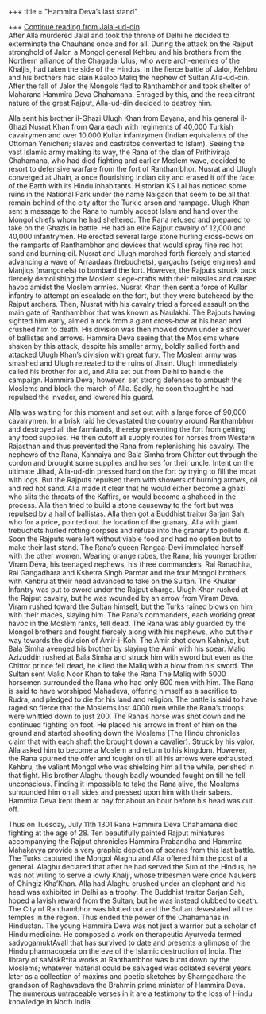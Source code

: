 +++
title = "Hammira Deva’s last stand"

+++
[Continue reading from
Jalal-ud-din](https://manasataramgini.wordpress.com/2004/06/20/jalal-ud-din/)  
After Alla murdered Jalal and took the throne of Delhi he decided to
exterminate the Chauhans once and for all. During the attack on the
Rajput stronghold of Jalor, a Mongol general Kehbru and his brothers
from the Northern alliance of the Chagadai Ulus, who were arch-enemies
of the Khaljis, had taken the side of the Hindus. In the fierce battle
of Jalor, Kehbru and his brothers had slain Kaaloo Maliq the nephew of
Sultan Alla-ud-din. After the fall of Jalor the Mongols fled to
Ranthambhor and took shelter of Maharana Hammira Deva Chahamana. Enraged
by this, and the recalcitrant nature of the great Rajput, Alla-ud-din
decided to destroy him.

Alla sent his brother il-Ghazi Ulugh Khan from Bayana, and his general
il-Ghazi Nusrat Khan from Qara each with regiments of 40,000 Turkish
cavalrymen and over 10,000 Kullar infantrymen (Indian equivalents of the
Ottoman Yenicheri; slaves and castratos converted to Islam). Seeing the
vast Islamic army making its way, the Rana of the clan of Prithiviraja
Chahamana, who had died fighting and earlier Moslem wave, decided to
resort to defensive warfare from the fort of Ranthambhor. Nusrat and
Ulugh converged at Jhain, a once flourishing Indian city and erased it
off the face of the Earth with its Hindu inhabitants. Historian KS Lal
has noticed some ruins in the National Park under the name Naigaon that
seem to be all that remain behind of the city after the Turkic arson and
rampage. Ulugh Khan sent a message to the Rana to humbly accept Islam
and hand over the Mongol chiefs whom he had sheltered. The Rana refused
and prepared to take on the Ghazis in battle. He had an elite Rajput
cavalry of 12,000 and 40,000 infantrymen. He erected several large stone
hurling cross-bows on the ramparts of Ranthambhor and devices that would
spray fine red hot sand and burning oil. Nusrat and Ulugh marched forth
fiercely and started advancing a wave of Arraadaas (trebuchets),
gargachs (seige engines) and Manjiqs (mangonels) to bombard the fort.
However, the Rajputs struck back fiercely demolishing the Moslem
siege-crafts with their missiles and caused havoc amidst the Moslem
armies. Nusrat Khan then sent a force of Kullar infantry to attempt an
escalade on the fort, but they were butchered by the Rajput archers.
Then, Nusrat with his cavalry tried a forced assault on the main gate of
Ranthambhor that was known as Naulakhi. The Rajputs having sighted him
early, aimed a rock from a giant cross-bow at his head and crushed him
to death. His division was then mowed down under a shower of ballistas
and arrows. Hammira Deva seeing that the Moslems where shaken by this
attack, despite his smaller army, boldly sallied forth and attacked
Ulugh Khan’s division with great fury. The Moslem army was smashed and
Ulugh retreated to the ruins of Jhain. Ulugh immediately called his
brother for aid, and Alla set out from Delhi to handle the campaign.
Hammira Deva, however, set strong defenses to ambush the Moslems and
block the march of Alla. Sadly, he soon thought he had repulsed the
invader, and lowered his guard.

Alla was waiting for this moment and set out with a large force of
90,000 cavalrymen. In a brisk raid he devastated the country around
Ranthambhor and destroyed all the farmlands, thereby preventing the fort
from getting any food supplies. He then cutoff all supply routes for
horses from Western Rajasthan and thus prevented the Rana from
replenishing his cavalry. The nephews of the Rana, Kahnaiya and Bala
Simha from Chittor cut through the cordon and brought some supplies and
horses for their uncle. Intent on the ultimate Jihad, Alla-ud-din
pressed hard on the fort by trying to fill the moat with logs. But the
Rajputs repulsed them with showers of burning arrows, oil and red hot
sand. Alla made it clear that he would either become a ghazi who slits
the throats of the Kaffirs, or would become a shaheed in the process.
Alla then tried to build a stone causeway to the fort but was repulsed
by a hail of ballistas. Alla then got a Buddhist traitor Sarjan Sah, who
for a price, pointed out the location of the granary. Alla with giant
trebuchets hurled rotting corpses and refuse into the granary to pollute
it. Soon the Rajputs were left without viable food and had no option but
to make their last stand. The Rana’s queen Rangaa-Devi immolated herself
with the other women. Wearing orange robes, the Rana, his younger
brother Viram Deva, his teenaged nephews, his three commanders, Rai
Ranadhira, Rai Gangadhara and Kshetra Singh Parmar and the four Mongol
brothers with Kehbru at their head advanced to take on the Sultan. The
Khullar Infantry was put to sword under the Rajput charge. Ulugh Khan
rushed at the Rajput cavalry, but he was wounded by an arrow from Viram
Deva. Viram rushed toward the Sultan himself, but the Turks rained blows
on him with their maces, slaying him. The Rana’s commanders, each
working great havoc in the Moslem ranks, fell dead. The Rana was ably
guarded by the Mongol brothers and fought fiercely along with his
nephews, who cut their way towards the division of Amir-i-Koh. The Amir
shot down Kahniya, but Bala Simha avenged his brother by slaying the
Amir with his spear. Maliq Azizuddin rushed at Bala Simha and struck him
with sword but even as the Chittor prince fell dead, he killed the Maliq
with a blow from his sword. The Sultan sent Maliq Noor Khan to take the
Rana The Maliq with 5000 horsemen surrounded the Rana who had only 600
men with him. The Rana is said to have worshiped Mahadeva, offering
himself as a sacrifice to Rudra, and pledged to die for his land and
religion. The battle is said to have raged so fierce that the Moslems
lost 4000 men while the Rana’s troops were whittled down to just 200.
The Rana’s horse was shot down and he continued fighting on foot. He
placed his arrows in front of him on the ground and started shooting
down the Moslems (The Hindu chronicles claim that with each shaft the
brought down a cavalier). Struck by his valor, Alla asked him to become
a Moslem and return to his kingdom. However, the Rana spurned the offer
and fought on till all his arrows were exhausted. Kehbru, the valiant
Mongol who was shielding him all the while, perished in that fight. His
brother Alaghu though badly wounded fought on till he fell unconscious.
Finding it impossible to take the Rana alive, the Moslems surrounded him
on all sides and pressed upon him with their sabers. Hammira Deva kept
them at bay for about an hour before his head was cut off.

Thus on Tuesday, July 11th 1301 Rana Hammira Deva Chahamana died
fighting at the age of 28. Ten beautifully painted Rajput miniatures
accompanying the Rajput chronicles Hammira Prabandha and Hammira
Mahakavya provide a very graphic depiction of scenes from this last
battle. The Turks captured the Mongol Alaghu and Alla offered him the
post of a general. Alaghu declared that after he had served the Sun of
the Hindus, he was not willing to serve a lowly Khalji, whose tribesmen
were once Naukers of Chingiz Kha’Khan. Alla had Alaghu crushed under an
elephant and his head was exhibited in Delhi as a trophy. The Buddhist
traitor Sarjan Sah, hoped a lavish reward from the Sultan, but he was
instead clubbed to death. The City of Ranthambhor was blotted out and
the Sultan devastated all the temples in the region. Thus ended the
power of the Chahamanas in Hindustan. The young Hammira Deva was not
just a warrior but a scholar of Hindu medicine. He composed a work on
therapeutic Ayurveda termed sadyogamuktAvalI that has survived to date
and presents a glimpse of the Hindu pharmacopeia on the eve of the
Islamic destruction of India. The library of saMskR^ita works at
Ranthambhor was burnt down by the Moslems; whatever material could be
salvaged was collated several years later as a collection of maxims and
poetic sketches by Sharngadhara the grandson of Raghavadeva the Brahmin
prime minister of Hammira Deva. The numerous untraceable verses in it
are a testimony to the loss of Hindu knowledge in North India.
